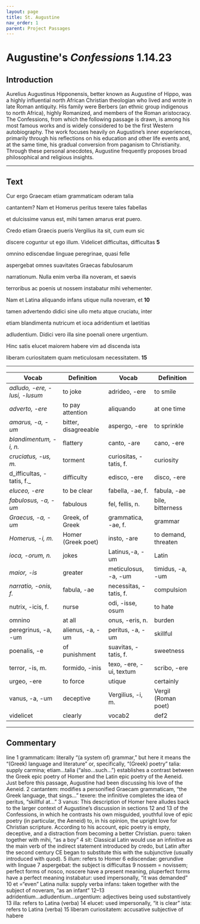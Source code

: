 ```yaml
---
layout: page
title: St. Augustine
nav_order: 1
parent: Project Passages
---
```


# Augustine's *Confessions* 1.14.23

## Introduction

Aurelius Augustinus Hipponensis, better known as Augustine of Hippo, was a highly influential north African Christian theologian who lived and wrote in late Roman antiquity. His family were Berbers (an ethnic group indigenous to north Africa), highly Romanized, and members of the Roman aristocracy.  The Confessions, from which the following passage is drawn, is among his most famous works and is widely considered to be the first Western autobiography. The work focuses heavily on Augustine’s inner experiences, primarily through his reflections on his education and other life events and, at the same time, his gradual conversion from paganism to Christianity.  Through these personal anecdotes, Augustine frequently proposes broad philosophical and religious insights.

-----------

## Text

Cur ergo Graecam etiam grammaticam oderam talia

cantantem? Nam et Homerus peritus texere tales fabellas

et dulcissime vanus est, mihi tamen amarus erat puero.

Credo etiam Graecis pueris Vergilius ita sit, cum eum sic

discere coguntur ut ego illum. Videlicet difficultas, difficultas		**5**

omnino ediscendae linguae peregrinae, quasi felle

aspergebat omnes suavitates Graecas fabulosarum

narrationum. Nulla enim verba illa noveram, et saevis

terroribus ac poenis ut nossem instabatur mihi vehementer.

Nam et Latina aliquando infans utique nulla noveram, et			**10**

tamen advertendo didici sine ullo metu atque cruciatu, inter

etiam blandimenta nutricum et ioca adridentium et laetitias

adludentium. Didici vero illa sine poenali onere urgentium.

Hinc satis elucet maiorem habere vim ad discenda ista

liberam curiositatem quam meticulosam necessitatem.			**15**

--------



| Vocab | Definition | Vocab | Definition |
| -------- | ------- | -------- | ------- |
| _adludo, -ere, -lusi, -lusum_        | to joke         | adrideo, -ere |     to smile      |
| _adverto, -ere_        | to pay attention          | aliquando |     at one time      |
| _amarus, -a, -um_        | bitter, disagreeable          | aspergo, -ere |     to sprinkle      |
| _blandimentum, -i, n._        | flattery          | canto, -are |     cano, -ere      |
| _cruciatus, -us, m._        | torment          | curiositas, -tatis, f. |     curiosity      |
| d_ifficultas, -tatis, f._        | difficulty          | edisco, -ere |     disco, -ere      |
| _eluceo, -ere_        | to be clear          | fabella, -ae, f. |     fabula, -ae      |
| _fabulosus, -a, -um_        | fabulous          | fel, fellis, n. |     bile, bitterness      |
| _Graecus, -a, -um_        | Greek, of Greek          | grammatica, -ae, f. |     grammar      |
| _Homerus, -i, m._        | Homer (Greek poet)          | insto, -are |     to demand, threaten      |
| _ioca, -orum, n._        | jokes          | Latinus,-a, -um |     Latin      |
| _maior, -is_        | greater          | meticulosus, -a, -um |     timidus, -a, -um      |
| _narratio, -onis, f._        | fabula, -ae          | necessitas, -tatis, f. |     compulsion      |
| nutrix, -icis, f.        | nurse          | odi, -isse, osum |     to hate      |
| omnino        | at all          | onus, -eris, n. |     burden      |
| peregrinus, -a, -um         | alienus, -a, -um          | peritus, -a, -um |     skillful      |
| poenalis, -e        |  of punishment          | suavitas, -tatis, f. |     sweetness      |
| terror, -is, m.        | formido, -inis          | texo, -ere, -ui, textum |     scribo, -ere      |
| urgeo, -ere        | to force          | utique |     certainly      |
| vanus, -a, -um        | deceptive          | Vergilius, -i, m. |     Vergil (Roman poet)      |
| videlicet        | clearly          | vocab2 |     def2      |


--------------

## Commentary


line 1 	grammaticam: literally “(a system of) grammar,” but here it means the “(Greek) language and literature” or, specifically, “(Greek) poetry”
 	talia: supply carmina; etiam...talia (“also...such...”) establishes a contrast between the Greek epic poetry of Homer and the Latin epic poetry of the Aeneid. Just before this passage, Augustine had been discussing his love of the Aeneid.
        2 	cantantem: modifies a personified Graecam grammaticam, “the Greek language, that sings...” 
 	texere: the infinitive completes the idea of peritus, “skillful at...”
        3 	vanus: This description of Homer here alludes back to the larger context of Augustine’s discussion in sections 12 and 13 of the Confessions, in which he contrasts his own misguided, youthful love of epic poetry (in particular, the Aeneid) to, in his opinion, the upright love for Christian scripture. According to his account, epic poetry is empty, deceptive, and a distraction from becoming a better Christian.
 	puero: taken together with mihi, “as a boy”
        4 	sit: Classical Latin would use an infinitive as the main verb of the indirect statement introduced by credo, but Latin after the second century CE began to substitute this with the subjunctive (usually introduced with quod).
        5 	illum: refers to Homer
        6 	ediscendae: gerundive with linguae
        7 	aspergebat: the subject is difficultas
        9 	nossem = novissem; perfect forms of nosco, noscere have a present meaning, pluperfect forms have a perfect meaning instabatur: used impersonally, “it was demanded”
      10 	et =“even”
 	Latina nulla: supply verba
 	infans: taken together with the subject of noveram, “as an infant”
  12–13 	adridentium...adludentium...urgentium: adjectives being used substantively
      13 	illa: refers to Latina (verba)
      14 	elucet: used impersonally, “it is clear”
 	ista: refers to Latina (verba)
      15 	liberam curiositatem: accusative subjective of habere

